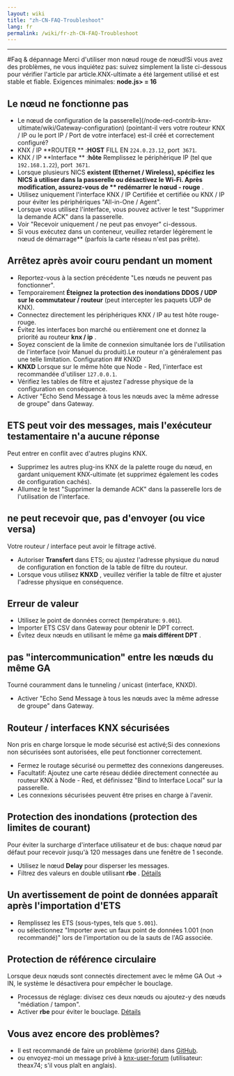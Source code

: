 ```yaml
---
layout: wiki
title: "zh-CN-FAQ-Troubleshoot"
lang: fr
permalink: /wiki/fr-zh-CN-FAQ-Troubleshoot
---
```

---
#Faq & dépannage
Merci d'utiliser mon nœud rouge de nœud!Si vous avez des problèmes, ne vous inquiétez pas: suivez simplement la liste ci-dessous pour vérifier l'article par article.KNX-ultimate a été largement utilisé et est stable et fiable.
Exigences minimales: **node.js> = 16**
## Le nœud ne fonctionne pas
- Le nœud de configuration de la passerelle](/node-red-contrib-knx-ultimate/wiki/Gateway-configuration) (pointant-il vers votre routeur KNX / IP ou le port IP / Port de votre interface) est-il créé et correctement configuré?
- KNX / IP **ROUTER ** :**HOST** FILL EN `224.0.23.12`, port` 3671`.
- KNX / IP **Interface ** :**hôte** Remplissez le périphérique IP (tel que `192.168.1.22`), port` 3671`.
- Lorsque plusieurs NICS **existent (Ethernet / Wireless), spécifiez les NICS à utiliser dans la passerelle ou désactivez le Wi-Fi. Après modification, assurez-vous de ** redémarrer le nœud - rouge** .
- Utilisez uniquement l'interface KNX / IP Certifiée et certifiée ou KNX / IP pour éviter les périphériques "All-in-One / Agent".
- Lorsque vous utilisez l'interface, vous pouvez activer le test "Supprimer la demande ACK" dans la passerelle.
- Voir "Recevoir uniquement / ne peut pas envoyer" ci-dessous.
- Si vous exécutez dans un conteneur, veuillez retarder légèrement le nœud de démarrage** (parfois la carte réseau n'est pas prête).
## Arrêtez après avoir couru pendant un moment
- Reportez-vous à la section précédente "Les nœuds ne peuvent pas fonctionner".
- Temporairement **Éteignez la protection des inondations DDOS / UDP sur le commutateur / routeur** (peut intercepter les paquets UDP de KNX).
- Connectez directement les périphériques KNX / IP au test hôte rouge-rouge.
- Évitez les interfaces bon marché ou entièrement one et donnez la priorité au routeur **knx / ip** .
- Soyez conscient de la limite de connexion simultanée lors de l'utilisation de l'interface (voir Manuel du produit).Le routeur n'a généralement pas une telle limitation.
Configuration ## KNXD
- **KNXD** Lorsque sur le même hôte que Node - Red, l'interface est recommandée d'utiliser `127.0.0.1`.
- Vérifiez les tables de filtre et ajustez l'adresse physique de la configuration en conséquence.
- Activer "Echo Send Message à tous les nœuds avec la même adresse de groupe" dans Gateway.
## ETS peut voir des messages, mais l'exécuteur testamentaire n'a aucune réponse
Peut entrer en conflit avec d'autres plugins KNX.
- Supprimez les autres plug-ins KNX de la palette rouge du nœud, en gardant uniquement KNX-ultimate (et supprimez également les codes de configuration cachés).
- Allumez le test "Supprimer la demande ACK" dans la passerelle lors de l'utilisation de l'interface.
## ne peut recevoir que, pas d'envoyer (ou vice versa)
Votre routeur / interface peut avoir le filtrage activé.
- Autoriser **Transfert** dans ETS; ou ajustez l'adresse physique du nœud de configuration en fonction de la table de filtre du routeur.
- Lorsque vous utilisez **KNXD** , veuillez vérifier la table de filtre et ajuster l'adresse physique en conséquence.
## Erreur de valeur
- Utilisez le point de données correct (température: `9.001`).
- Importer ETS CSV dans Gateway pour obtenir le DPT correct.
- Évitez deux nœuds en utilisant le même ga **mais différent DPT** .
## pas "intercommunication" entre les nœuds du même GA
Tourné couramment dans le tunneling / unicast (interface, KNXD).
- Activer "Echo Send Message à tous les nœuds avec la même adresse de groupe" dans Gateway.
## Routeur / interfaces KNX sécurisées
Non pris en charge lorsque le mode sécurisé est activé;Si des connexions non sécurisées sont autorisées, elle peut fonctionner correctement.
- Fermez le routage sécurisé ou permettez des connexions dangereuses.
- Facultatif: Ajoutez une carte réseau dédiée directement connectée au routeur KNX à Node - Red, et définissez "Bind to Interface Local" sur la passerelle.
- Les connexions sécurisées peuvent être prises en charge à l'avenir.
## Protection des inondations (protection des limites de courant)
Pour éviter la surcharge d'interface utilisateur et de bus: chaque nœud par défaut pour recevoir jusqu'à 120 messages dans une fenêtre de 1 seconde.
- Utilisez le nœud **Delay** pour disperser les messages.
- Filtrez des valeurs en double utilisant **rbe** .
[Détails](/node-red-contrib-knx-ultimate/wiki/Protections)
## Un avertissement de point de données apparaît après l'importation d'ETS
- Remplissez les ETS (sous-types, tels que `5.001`).
- ou sélectionnez "Importer avec un faux point de données 1.001 (non recommandé)" lors de l'importation ou de la sauts de l'AG associée.
## Protection de référence circulaire
Lorsque deux nœuds sont connectés directement avec le même GA Out → IN, le système le désactivera pour empêcher le bouclage.
- Processus de réglage: divisez ces deux nœuds ou ajoutez-y des nœuds "médiation / tampon".
- Activer **rbe** pour éviter le bouclage.
[Détails](/node-red-contrib-knx-ultimate/wiki/Protections)
## Vous avez encore des problèmes?
- Il est recommandé de faire un problème (priorité) dans [GitHub](https://github.com/Supergiovane/node-red-contrib-knx-ultimate/issues).
- ou envoyez-moi un message privé à [knx-user-forum](https://knx-user-forum.de) (utilisateur: theax74; s'il vous plaît en anglais).
